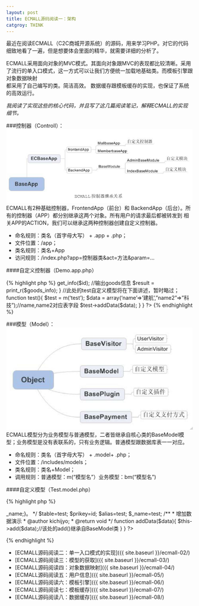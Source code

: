 ```yaml
---
layout: post
title: ECMALL源码阅读一：架构
catgroy: THINK
---
```


最近在阅读ECMALL（C2C商城开源系统）的源码，用来学习PHP。对它的代码细致地看了一遍，但是想要体会里面的精华，就需要详细的分析了。

ECMALL采用面向对象的MVC模式。其面向对象跟MVC的表现都比较清晰。采用了流行的单入口模式，这一方式可以让我们方便统一加载地基础类。而模板引擎跟对象数据映射  
都采用了自己编写的类。简洁高效。  数据缓存跟模板缓存的实现，也保证了系统的高效运行。

<em>我阅读了实现这些的核心代码，并且写了这几篇阅读笔记，解释ECMALL的实现细节。</em>

###控制器（Controll）：
![Alt text](/public/post/01.png)
ECMALL有2种基础控制器，FrontendApp（前台）和  BackendApp（后台）。所有的控制器（APP）都分别继承这两个对象。所有用户的请求最后都被转发到
相关APP的ACTION，我们可以继承这两种控制器创建自定义控制器。 
 
+ 命名规则：类名（首字母大写） + .app + .php；  
+ 文件位置：/app； 
+ 类名规则：类名+App  
+ 访问规则：/index.php?app=控制器类&act=方法&param=…  

####自定义控制器（Demo.app.php）

{% highlight php %}
     <?php
    /**
    * 控制器演示类
    * @author CTO
    */
    class DemoApp extends MallbaseApp{
	/**
	* 默认控制器方法
	* @return void
	*/
	Function index(){
		Echo __METHOD__;
	}
	/**
	* Goods方法对应Goods模型
	* @return void
	*/
	function goods(){
		//实例化goods
		$goods = m(‘goods’);
		$id = empty($_GET[‘id’]) ? 0 : intval($_GET[‘id’]);
		if(!$id){
		echo “Warning! Hacking!”;
		return;
	}
	//获取goods信息
	$goods_info = $goods->get_info($id);
	//输出goods信息
	$result = print_r($goods_info);
	}
	//此处的test自定义模型将在下面讲述，暂时略过；
	function test(){
		$test = m(‘test’);
		$data = array(‘name’=>’建航’,”name2”=>”科技”);//name,name2对应表字段
		$test->addData($data);
	}
    }
?>
{% endhighlight %}

###模型（Model）：
![Alt text](/public/post/02.png)
ECMALL模型分为业务模型与普通模型，二者皆继承自核心类的BaseModel模型；业务模型是没有表联系的，只有业务逻辑。普通模型跟数据库表一一对应。 
 
+ 命名规则：类名（首字母大写） + .model+ .php；  
+ 文件位置：/includes/models；  
+ 类名规则：类名+Model；  
+ 调用规则：普通模型：m(“模型名”）业务模型：bm(“模型名”) 
 
####自定义模型（Test.model.php）

{% highlight php %}
<?php
class TestModel extends BaseModel{
	/**
	* $table为表映射，$prikey为映射表的主键，$alias为表查询时的别名，
	* 主要体现在SQL语句里，$_name为模型的名称，
	* 这四个值都与ECMall模型数据库操作
	*（很独到的一种操作方式，非通用的Adodb+SQL的方式）有关，
	* 如果不想用SQL语句查询的话，而是使用模型自身提供的数据操作功能，
	* 那么至少要把$table，$prikey体现出来；至于$alias与$_name的存在与否并不重要。
	* 只有类似于我们需要得到模型名称时，才会将$_name进行实现，
	* 例如：function getName(){return $this->_name;}。
	*/
	$table=test;
	$prikey=id;
	$alias=test;
	$_name=test;
	/**
	* 增加数据演示
	* @author kichijyo;
	* @return void
	*/
	function addData($data){
		$this->add($data);//该处的add()继承自BaseModel类
	}
}
?>  
{% endhighlight %}


* [ECMALL源码阅读二：单一入口模式的实现]({{ site.baseurl }}/ecmall-02/)
* [ECMALL源码阅读三：模型的获取]({{ site.baseurl }}/ecmall-03/)
* [ECMALL源码阅读四：对象数据映射]({{ site.baseurl }}/ecmall-04/)
* [ECMALL源码阅读五：用户信息]({{ site.baseurl }}/ecmall-05/)
* [ECMALL源码阅读六：模板引擎]({{ site.baseurl }}/ecmall-06/)
* [ECMALL源码阅读七：模板缓存]({{ site.baseurl }}/ecmall-07/)
* [ECMALL源码阅读八：数据缓存]({{ site.baseurl }}/ecmall-08/)

